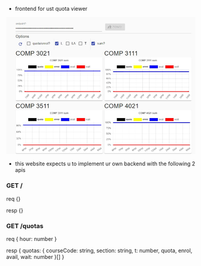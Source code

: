 - frontend for ust quota viewer

![demo](./demo.jpg)

- this website expects u to implement ur own backend with the following 2 apis

### GET /

req {}

resp {}

### GET /quotas

req { hour: number }

resp { quotas: { courseCode: string, section: string, t: number, quota, enrol, avail, wait: number }[] }
